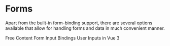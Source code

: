 # Forms

Apart from the built-in form-binding support, there are several options available that allow for handling forms and data in much convenient manner.

<ResourceGroupTitle>Free Content</ResourceGroupTitle>
<BadgeLink colorScheme='blue' badgeText='Official Docs' href='https://vuejs.org/guide/essentials/forms.html'>Form Input Bindings</BadgeLink>
<BadgeLink badgeText='Watch' href='https://vueschool.io/lessons/user-inputs-vue-devtools-in-vue-3?friend=vuejs'>User Inputs in Vue 3</BadgeLink>
